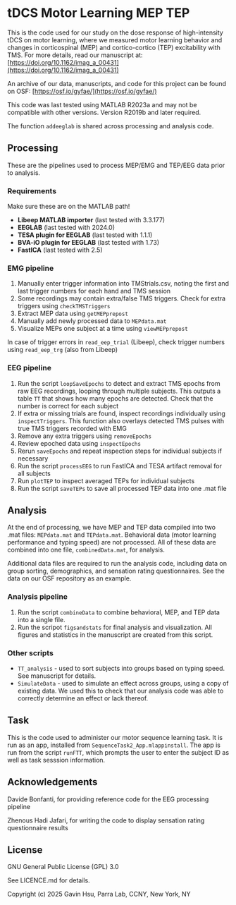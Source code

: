 # tDCS Motor Learning MEP TEP

This is the code used for our study on the dose response of high-intensity tDCS on motor learning, where we measured motor learning behavior and changes in corticospinal (MEP) and cortico-cortico (TEP) excitability with TMS. For more details, read our manuscript at: [https://doi.org/10.1162/imag_a_00431](https://doi.org/10.1162/imag_a_00431)

An archive of our data, manuscripts, and code for this project can be found on OSF: [https://osf.io/gyfae/](https://osf.io/gyfae/)

This code was last tested using MATLAB R2023a and may not be compatible with other versions. Version R2019b and later required.

The function `addeeglab` is shared across processing and analysis code.

## Processing

These are the pipelines used to process MEP/EMG and TEP/EEG data prior to analysis.

### Requirements

Make sure these are on the MATLAB path!

- **Libeep MATLAB importer** (last tested with 3.3.177)
- **EEGLAB** (last tested with 2024.0)
- **TESA plugin for EEGLAB** (last tested with 1.1.1)
- **BVA-iO plugin for EEGLAB** (last tested with 1.73)
- **FastICA** (last tested with 2.5)


### EMG pipeline

1. Manually enter trigger information into TMStrials.csv, noting the first and last trigger numbers for each hand and TMS session
2. Some recordings may contain extra/false TMS triggers. Check for extra triggers using `checkTMSTriggers`
3. Extract MEP data using `getMEPprepost`
4. Manually add newly processed data to `MEPdata.mat`
5. Visualize MEPs one subject at a time using `viewMEPprepost`

In case of trigger errors in `read_eep_trial` (Libeep), check trigger numbers using `read_eep_trg` (also from Libeep)

### EEG pipeline

1. Run the script `loopSaveEpochs` to detect and extract TMS epochs from raw EEG recordings, looping through multiple subjects. This outputs a table `TT` that shows how many epochs are detected. Check that the number is correct for each subject
2. If extra or missing trials are found, inspect recordings individually using `inspectTriggers`. This function also overlays detected TMS pulses with true TMS triggers recorded with EMG
3. Remove any extra triggers using `removeEpochs`
4. Review epoched data using `inspectEpochs`
5. Rerun `saveEpochs` and repeat inspection steps for individual subjects if necessary
6. Run the script `processEEG` to run FastICA and TESA artifact removal for all subjects
7. Run `plotTEP` to inspect averaged TEPs for individual subjects
8. Run the script `saveTEPs` to save all processed TEP data into one .mat file

## Analysis

At the end of processing, we have MEP and TEP data compiled into two .mat files: `MEPdata.mat` and `TEPdata.mat`. Behavioral data (motor learning performance and typing speed) are not processed. All of these data are combined into one file, `combinedData.mat`, for analysis.

Additional data files are required to run the analysis code, including data on group sorting, demographics, and sensation rating questionnaires. See the data on our OSF repository as an example.

### Analysis pipeline

1. Run the script `combineData` to combine behavioral, MEP, and TEP data into a single file.
2. Run the scripot `figsandstats` for final analysis and visualization. All figures and statistics in the manuscript are created from this script.

### Other scripts
- `TT_analysis` - used to sort subjects into groups based on typing speed. See manuscript for details.
- `SimulateData` - used to simulate an effect across groups, using a copy of existing data. We used this to check that our analysis code was able to correctly determine an effect or lack thereof.

## Task

This is the code used to administer our motor sequence learning task. It is run as an app, installed from `SequenceTask2_App.mlappinstall`. The app is run from the script `runFTT`, which prompts the user to enter the subject ID as well as task sesssion information.

## Acknowledgements

Davide Bonfanti, for providing reference code for the EEG processing pipeline

Zhenous Hadi Jafari, for writing the code to display sensation rating questionnaire results

## License
GNU General Public License (GPL) 3.0

See LICENCE.md for details.

Copyright (c) 2025 Gavin Hsu, Parra Lab, CCNY, New York, NY